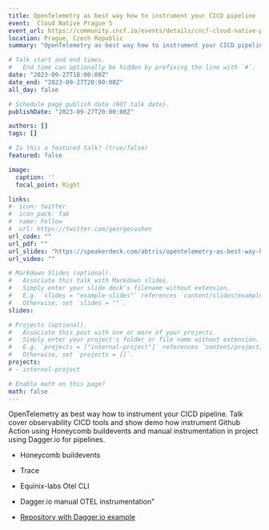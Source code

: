 ```yaml
---
title: OpenTelemetry as best way how to instrument your CICD pipeline
event:  Cloud Native Prague 5
event_url: https://community.cncf.io/events/details/cncf-cloud-native-prague-presents-cloud-native-prague-2/
location: Prague, Czech Republic
summary: "OpenTelemetry as best way how to instrument your CICD pipeline. Talk cover observability CICD tools and show demo how instrument Github Action using Honeycomb buildevents and manual instrumentation in project using Dagger.io for pipelines."

# Talk start and end times.
#   End time can optionally be hidden by prefixing the line with `#`.
date: "2023-09-27T18:00:00Z"
date_end: "2023-09-27T20:00:00Z"
all_day: false

# Schedule page publish date (NOT talk date).
publishDate: "2023-09-27T20:00:00Z"

authors: []
tags: []

# Is this a featured talk? (true/false)
featured: false

image:
  caption: ''
  focal_point: Right

links:
#- icon: twitter
#  icon_pack: fab
#  name: Follow
#  url: https://twitter.com/georgecushen
url_code: ""
url_pdf: ""
url_slides: "https://speakerdeck.com/abtris/opentelemetry-as-best-way-how-to-instrument-your-cicd-pipeline"
url_video: ""

# Markdown Slides (optional).
#   Associate this talk with Markdown slides.
#   Simply enter your slide deck's filename without extension.
#   E.g. `slides = "example-slides"` references `content/slides/example-slides.md`.
#   Otherwise, set `slides = ""`.
slides:

# Projects (optional).
#   Associate this post with one or more of your projects.
#   Simply enter your project's folder or file name without extension.
#   E.g. `projects = ["internal-project"]` references `content/project/deep-learning/index.md`.
#   Otherwise, set `projects = []`.
projects:
# - internal-project

# Enable math on this page?
math: false
---
```


OpenTelemetry as best way how to instrument your CICD pipeline. Talk cover observability CICD tools and show demo how instrument Github Action using Honeycomb buildevents and manual instrumentation in project using Dagger.io for pipelines. 

- Honeycomb buildevents
- Trace
- Equinix-labs Otel CLI
- Dagger.io manual OTEL instrumentation"

- [Repository with Dagger.io example](https://github.com/abtris/dagger-tutorial)
